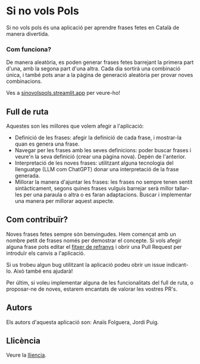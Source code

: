 # Si no vols Pols

Si no vols pols és una aplicació per aprendre frases fetes en Català de manera divertida.

### Com funciona?

De manera aleatòria, es poden generar frases fetes barrejant la primera part d'una, amb la segona part d'una altra. Cada dia sortirà una combinació única, i també pots anar a la pàgina de generació aleatòria per provar noves combinacions.

Ves a [sinovolspols.streamlit.app](sinovolspols.streamlit.app) per veure-ho!

## Full de ruta

Aquestes son les millores que volem afegir a l'aplicació:

* Definició de les frases: afegir la definició de cada frase, i mostrar-la quan es genera una frase.
* Navegar per les frases amb les seves definicions: poder buscar frases i veure'n la seva definició (crear una pàgina nova). Depèn de l'anterior.
* Interpretació de les noves frases: utilitzant alguna tecnologia del llenguatge (LLM com ChatGPT) donar una interpretació de la frase generada.
* Millorar la manera d'ajuntar les frases: les frases no sempre tenen sentit sintàcticament, segons quines frases vulguis barrejar serà millor tallar-les per una paraula o altra o es faran adaptacions. Buscar i implementar una manera per millorar aquest aspecte.

## Com contribuïr?

Noves frases fetes sempre són benvingudes. Hem començat amb un nombre petit de frases només per demostrar el concepte. Si vols afegir alguna frase pots editar el [fitxer de refranys](refranys.csv) i obrir una Pull Request per introduïr els canvis a l'aplicació.

Si us trobeu algun bug utilitzant la aplicació podeu obrir un issue indicant-lo. Això també ens ajudarà!

Per últim, si voleu implementar alguna de les funcionalitats del full de ruta, o proposar-ne de noves, estarem encantats de valorar les vostres PR's.

## Autors

Els autors d'aquesta aplicació son: Anaïs Folguera, Jordi Puig.

## Llicència

Veure la [lliencia](LICENSE).
